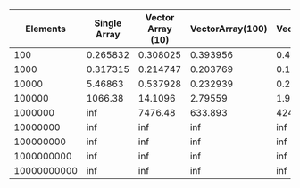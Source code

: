 
 Elements  |Single Array | Vector Array (10) | VectorArray(100) | VectorArray(200) | FactorArray(2)
| ---      |---          |---                |---               |---               |             ---|
100        | 0.265832    | 0.308025          | 0.393956         | 0.449097         | 0.38907
1000       | 0.317315    | 0.214747          | 0.203769         | 0.198534         | 0.094913
10000      | 5.46863     | 0.537928          | 0.232939         | 0.23967          | 0.332396
100000     | 1066.38     | 14.1096           | 2.79559          | 1.98118          | 1.11053
1000000    | inf         | 7476.48           | 633.893          | 424.003          | 8.54254
10000000   | inf         | inf               | inf              | inf              | 72.6352
100000000  | inf         | inf               | inf              | inf              | 755.489
1000000000 | inf         | inf               | inf              | inf              | 7412.03
10000000000| inf         | inf               | inf              | inf              | inf